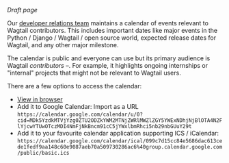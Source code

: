 *Draft page*

Our [developer relations team](https://github.com/wagtail/wagtail/wiki/Developer-relations-team) maintains a calendar of events relevant to Wagtail contributors. This includes important dates like major events in the Python / Django / Wagtail / open source world, expected release dates for Wagtail, and any other major milestone.

The calendar is public and everyone can use but its primary audience is Wagtail _contributors_ –. For example, it highlights ongoing internships or "internal" projects that might not be relevant to Wagtail users.

There are a few options to access the calendar:

- [View in browser](https://calendar.google.com/calendar/embed?src=099c7d15cc84e5686dac613cede1fedf9aa148c60e9087aeb70a509730286ac6%40group.calendar.google.com)
- Add it to Google Calendar: Import as a URL `https://calendar.google.com/calendar/u/0?cid=MDk5YzdkMTVjYzg0ZTU2ODZkYWM2MTNjZWRlMWZlZGY5YWExNDhjNjBlOTA4N2FlYjcwYTUwOTczMDI4NmFjNkBncm91cC5jYWxlbmRhci5nb29nbGUuY29t`
- Add it to your favourite calendar application supporting ICS / iCalendar: `https://calendar.google.com/calendar/ical/099c7d15cc84e5686dac613cede1fedf9aa148c60e9087aeb70a509730286ac6%40group.calendar.google.com/public/basic.ics`